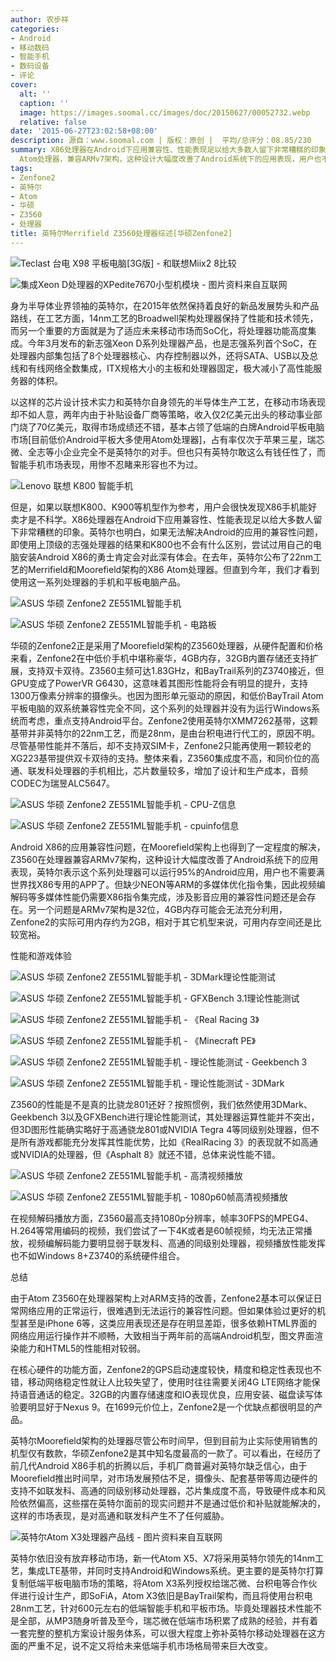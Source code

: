 ```yaml
---
author: 农步祥
categories:
- Android
- 移动数码
- 智能手机
- 数码设备
- 评论
cover:
  alt: ''
  caption: ''
  image: https://images.soomal.cc/images/doc/20150627/00052732.webp
  relative: false
date: '2015-06-27T23:02:58+08:00'
description: 源自：www.soomal.com | 版权：原创 |  平均/总评分：08.85/230
summary: X86处理器在Android下应用兼容性、性能表现足以给大多数人留下非常糟糕的印象。去年尔公布了22nm工艺的Merrifield和Moorefield架构的X86
  Atom处理器，兼容ARMv7架构，这种设计大幅度改善了Android系统下的应用表现，用户也不需要满世界找X86专用的APP了。
tags:
- Zenfone2
- 英特尔
- Atom
- 华硕
- Z3560
- 处理器
title: 英特尔Merrifield Z3560处理器综述[华硕Zenfone2]
---
```


![Teclast 台电 X98 平板电脑[3G版] - 和联想Miix2 8比较](https://images.soomal.cc/images/doc/20140924/00046241_01.webp)



![集成Xeon D处理器的XPedite7670小型机模块 - 图片资料来自互联网](https://images.soomal.cc/images/doc/20150627/00052733_01.webp)



身为半导体业界领袖的英特尔，在2015年依然保持着良好的新品发展势头和产品路线，在工艺方面，14nm工艺的Broadwell架构处理器保持了性能和技术领先，而另一个重要的方面就是为了适应未来移动市场而SoC化，将处理器功能高度集成。今年3月发布的新志强Xeon D系列处理器产品，也是志强系列首个SoC，在处理器内部集包括了8个处理器核心、内存控制器以外，还将SATA、USB以及总线和有线网络全数集成，ITX规格大小的主板和处理器固定，极大减小了高性能服务器的体积。



以这样的芯片设计技术实力和英特尔自身领先的半导体生产工艺，在移动市场表现却不如人意，两年内由于补贴设备厂商等策略，收入仅2亿美元出头的移动事业部门烧了70亿美元，取得市场成绩还不错，基本占领了低端的白牌Android平板电脑市场[目前低价Android平板大多使用Atom处理器]，占有率仅次于苹果三星，瑞芯微、全志等小企业完全不是英特尔的对手。但也只有英特尔敢这么有钱任性了，而智能手机市场表现，用惨不忍睹来形容也不为过。



![Lenovo 联想 K800 智能手机](https://images.soomal.cc/images/doc/20120706/00020867_01.webp)



但是，如果以联想K800、K900等机型作为参考，用户会很快发现X86手机能好卖才是不科学。X86处理器在Android下应用兼容性、性能表现足以给大多数人留下非常糟糕的印象。英特尔也明白，如果无法解决Android的应用的兼容性问题，即使用上顶级的志强处理器的结果和K800也不会有什么区别，尝试过用自己的电脑安装Android X86的勇士肯定会对此深有体会。在去年，英特尔公布了22nm工艺的Merrifield和Moorefield架构的X86 Atom处理器。但直到今年，我们才看到使用这一系列处理器的手机和平板电脑产品。



![ASUS 华硕 Zenfone2 ZE551ML智能手机](https://images.soomal.cc/images/doc/20150429/00051275_01.webp)



![ASUS 华硕 Zenfone2 ZE551ML智能手机 - 电路板](https://images.soomal.cc/images/doc/20150429/00051298_01.webp)



华硕的Zenfone2正是采用了Moorefield架构的Z3560处理器，从硬件配置和价格来看，Zenfone2在中低价手机中堪称豪华，4GB内存，32GB内置存储还支持扩展，支持双卡双待。Z3560主频可达1.83GHz，和BayTrail系列的Z3740接近，但GPU变成了PowerVR G6430，这意味着其图形性能将会有明显的提升，支持1300万像素分辨率的摄像头。也因为图形单元驱动的原因，和低价BayTrail Atom平板电脑的双系统兼容性完全不同，这个系列的处理器并没有为运行Windows系统而考虑，重点支持Android平台。Zenfone2使用英特尔XMM7262基带，这颗基带并非英特尔的22nm工艺，而是28nm，是由台积电进行代工的，原因不明。尽管基带性能并不落后，却不支持双SIM卡，Zenfone2只能再使用一颗较老的XG223基带提供双卡双待的支持。整体来看，Z3560集成度不高，和同价位的高通、联发科处理器的手机相比，芯片数量较多，增加了设计和生产成本，音频CODEC为瑞昱ALC5647。



![ASUS 华硕 Zenfone2 ZE551ML智能手机 - CPU-Z信息](https://images.soomal.cc/images/doc/20150627/00052724_01.webp)



![ASUS 华硕 Zenfone2 ZE551ML智能手机 - cpuinfo信息](https://images.soomal.cc/images/doc/20150627/00052725_01.webp)



Android X86的应用兼容性问题，在Moorefield架构上也得到了一定程度的解决，Z3560在处理器兼容ARMv7架构，这种设计大幅度改善了Android系统下的应用表现，英特尔表示这个系列处理器可以运行95%的Android应用，用户也不需要满世界找X86专用的APP了。但缺少NEON等ARM的多媒体优化指令集，因此视频编解码等多媒体性能仍需要X86指令集完成，涉及影音应用的兼容性问题还是会存在。另一个问题是ARMv7架构是32位，4GB内存可能会无法充分利用，Zenfone2的实际可用内存约为2GB，相对于其它机型来说，可用内存空间还是比较宽裕。



性能和游戏体验



![ASUS 华硕 Zenfone2 ZE551ML智能手机 - 3DMark理论性能测试](https://images.soomal.cc/images/doc/20150627/00052726_01.webp)



![ASUS 华硕 Zenfone2 ZE551ML智能手机 - GFXBench 3.1理论性能测试](https://images.soomal.cc/images/doc/20150627/00052727_01.webp)



![ASUS 华硕 Zenfone2 ZE551ML智能手机 - 《Real Racing 3》](https://images.soomal.cc/images/doc/20150627/00052728_01.webp)



![ASUS 华硕 Zenfone2 ZE551ML智能手机 - 《Minecraft PE》](https://images.soomal.cc/images/doc/20150627/00052729_01.webp)



![ASUS 华硕 Zenfone2 ZE551ML智能手机 - 理论性能测试 - Geekbench 3](https://images.soomal.cc/images/doc/20150627/00052735_01.webp)



![ASUS 华硕 Zenfone2 ZE551ML智能手机 - 理论性能测试 - 3DMark](https://images.soomal.cc/images/doc/20150627/00052736_01.webp)



Z3560的性能是不是真的比骁龙801还好？按照惯例，我们依然使用3DMark、Geekbench 3以及GFXBench进行理论性能测试，其处理器运算性能并不突出，但3D图形性能确实略好于高通骁龙801或NVIDIA Tegra 4等同级别处理器，但不是所有游戏都能充分发挥其性能优势，比如《RealRacing 3》的表现就不如高通或NVIDIA的处理器，但《Asphalt 8》就还不错，总体来说性能不错。



![ASUS 华硕 Zenfone2 ZE551ML智能手机 - 高清视频播放](https://images.soomal.cc/images/doc/20150627/00052730_01.webp)



![ASUS 华硕 Zenfone2 ZE551ML智能手机 - 1080p60帧高清视频播放](https://images.soomal.cc/images/doc/20150627/00052731_01.webp)



在视频解码播放方面，Z3560最高支持1080p分辨率，帧率30FPS的MPEG4、H.264等常用编码的视频，我们尝试了一下4K或者是60帧视频，均无法正常播放，视频编解码能力要明显弱于联发科、高通的同级别处理器，视频播放性能发挥也不如Windows 8+Z3740的系统硬件组合。



总结



由于Atom Z3560在处理器架构上对ARM支持的改善，Zenfone2基本可以保证日常网络应用的正常运行，很难遇到无法运行的兼容性问题。但如果体验过更好的机型甚至是iPhone 6等，这类应用表现还是存在明显差距，很多依赖HTML界面的网络应用运行操作并不顺畅，大致相当于两年前的高端Android机型，图文界面渲染能力和HTML5的性能相对较弱。



在核心硬件的功能方面，Zenfone2的GPS启动速度较快，精度和稳定性表现也不错，移动网络稳定性就让人比较失望了，使用时往往需要关闭4G LTE网络才能保持语音通话的稳定。32GB的内置存储速度和IO表现优良，应用安装、磁盘读写体验要明显好于Nexus 9。在1699元价位上，Zenfone2是一个优缺点都很明显的产品。



英特尔Moorefield架构的处理器尽管公布时间早，但到目前为止实际使用销售的机型仅有数款，华硕Zenfone2是其中知名度最高的一款了。可以看出，在经历了前几代Android X86手机的折腾以后，手机厂商普遍对英特尔缺乏信心，由于Moorefield推出时间早，对市场发展预估不足，摄像头、配套基带等周边硬件的支持不如联发科、高通的同级别移动处理器，芯片集成度不高，导致硬件成本和风险依然偏高，这些摆在英特尔面前的现实问题并不是通过低价和补贴就能解决的，这样的市场表现，是对高通和联发科产生不了任何威胁。



![英特尔Atom X3处理器产品线 - 图片资料来自互联网](https://images.soomal.cc/images/doc/20150627/00052734.webp)



英特尔依旧没有放弃移动市场，新一代Atom X5、X7将采用英特尔领先的14nm工艺，集成LTE基带，并同时支持Android和Windows系统。更主要的是英特尔打算复制低端平板电脑市场的策略，将Atom X3系列授权给瑞芯微、台积电等合作伙伴进行设计生产，即SoFiA，Atom X3依旧是BayTrail架构，而且将使用台积电28nm工艺，针对600元左右的低端智能手机和平板市场。毕竟处理器技术性能不是全部，从MP3随身听普及至今，瑞芯微在低端市场积累了成熟的经验，并有着一套完整的整机方案设计服务体系，可以很大程度上弥补英特尔移动处理器在这方面的严重不足，说不定又将给未来低端手机市场格局带来巨大改变。